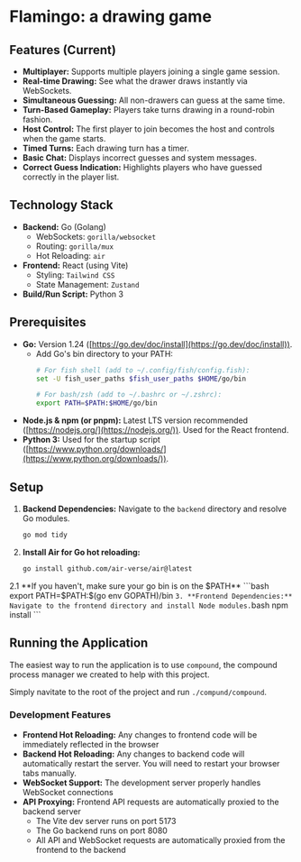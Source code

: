 # Flamingo: a drawing game

## Features (Current)
* **Multiplayer:** Supports multiple players joining a single game session.
* **Real-time Drawing:** See what the drawer draws instantly via WebSockets.
* **Simultaneous Guessing:** All non-drawers can guess at the same time.
* **Turn-Based Gameplay:** Players take turns drawing in a round-robin fashion.
* **Host Control:** The first player to join becomes the host and controls when the game starts.
* **Timed Turns:** Each drawing turn has a timer.
* **Basic Chat:** Displays incorrect guesses and system messages.
* **Correct Guess Indication:** Highlights players who have guessed correctly in the player list.

## Technology Stack

* **Backend:** Go (Golang)
    * WebSockets: `gorilla/websocket`
    * Routing: `gorilla/mux`
    * Hot Reloading: `air`
* **Frontend:** React (using Vite)
    * Styling: `Tailwind CSS`
    * State Management: `Zustand`
* **Build/Run Script:** Python 3

## Prerequisites

* **Go:** Version 1.24 ([https://go.dev/doc/install](https://go.dev/doc/install)).
    * Add Go's bin directory to your PATH:
        ```bash
        # For fish shell (add to ~/.config/fish/config.fish):
        set -U fish_user_paths $fish_user_paths $HOME/go/bin
        
        # For bash/zsh (add to ~/.bashrc or ~/.zshrc):
        export PATH=$PATH:$HOME/go/bin
        ```
* **Node.js & npm (or pnpm):** Latest LTS version recommended ([https://nodejs.org/](https://nodejs.org/)). Used for the React frontend.
* **Python 3:** Used for the startup script ([https://www.python.org/downloads/](https://www.python.org/downloads/)).

## Setup

1. **Backend Dependencies:** Navigate to the `backend` directory and resolve Go modules.
    ```bash
    go mod tidy
    ```
2. **Install Air for Go hot reloading:**
    ```bash
    go install github.com/air-verse/air@latest
    ```
2.1 **If you haven't, make sure your go bin is on the $PATH**
    ```bash
    export PATH=$PATH:$(go env GOPATH)/bin
    ```
3. **Frontend Dependencies:** Navigate to the frontend directory and install Node modules.
    ```bash
    npm install
    ```

## Running the Application

The easiest way to run the application is to use `compound`, the compound process manager we created to help with this project.

Simply navitate to the root of the project and run `./compund/compound`.

### Development Features

* **Frontend Hot Reloading:** Any changes to frontend code will be immediately reflected in the browser
* **Backend Hot Reloading:** Any changes to backend code will automatically restart the server. You will need to restart your browser tabs manually.
* **WebSocket Support:** The development server properly handles WebSocket connections
* **API Proxying:** Frontend API requests are automatically proxied to the backend server
    * The Vite dev server runs on port 5173
    * The Go backend runs on port 8080
    * All API and WebSocket requests are automatically proxied from the frontend to the backend
